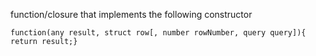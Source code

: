 function/closure that implements the following constructor

`function(any result, struct row[, number rowNumber, query query]){ return result;}`

